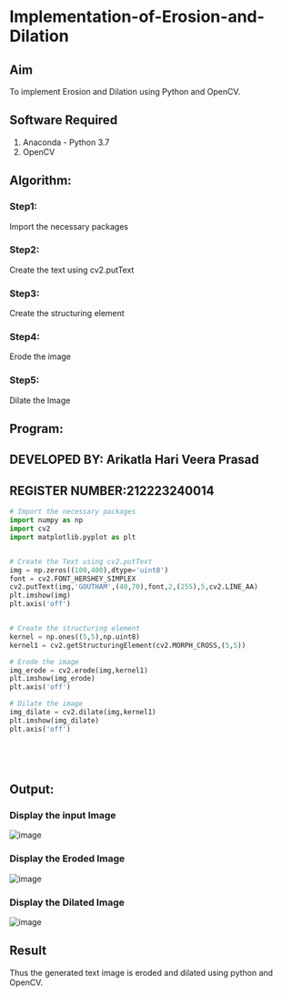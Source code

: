 # Implementation-of-Erosion-and-Dilation
## Aim
To implement Erosion and Dilation using Python and OpenCV.
## Software Required
1. Anaconda - Python 3.7
2. OpenCV
## Algorithm:
### Step1:
Import the necessary packages

### Step2:
Create the text using cv2.putText

### Step3:
Create the structuring element

### Step4:
Erode the image

### Step5:
Dilate the Image
## Program:
## DEVELOPED BY: Arikatla Hari Veera Prasad
## REGISTER NUMBER:212223240014
``` Python
# Import the necessary packages
import numpy as np
import cv2
import matplotlib.pyplot as plt


# Create the Text using cv2.putText
img = np.zeros((100,400),dtype='uint8')
font = cv2.FONT_HERSHEY_SIMPLEX
cv2.putText(img,'GOUTHAM',(40,70),font,2,(255),5,cv2.LINE_AA)
plt.imshow(img)
plt.axis('off')


# Create the structuring element
kernel = np.ones((5,5),np.uint8)
kernel1 = cv2.getStructuringElement(cv2.MORPH_CROSS,(5,5))

# Erode the image
img_erode = cv2.erode(img,kernel1)
plt.imshow(img_erode)
plt.axis('off')

# Dilate the image
img_dilate = cv2.dilate(img,kernel1)
plt.imshow(img_dilate)
plt.axis('off')






```
## Output:

### Display the input Image
![image](https://github.com/Hariveeraprasad-2006/erosion--dilation/assets/145049988/f5675c81-9cfd-48aa-9961-42f78251cfad)

### Display the Eroded Image
![image](https://github.com/Hariveeraprasad-2006/erosion--dilation/assets/145049988/801d563d-cd87-49cd-a57c-37f983ae9258)

### Display the Dilated Image
![image](https://github.com/Hariveeraprasad-2006/erosion--dilation/assets/145049988/de6b8994-143d-492b-bda0-770a2579060f)

## Result
Thus the generated text image is eroded and dilated using python and OpenCV.
